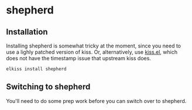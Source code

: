 # shepherd

## Installation

Installing shepherd is somewhat tricky at the moment, since you need to use a 
lighly patched version of kiss. Or, alternatively, use 
[kiss.el](https://github.com/echawk/kiss.el), which does not have the timestamp
issue that upstream kiss does.

`elkiss install shepherd`

## Switching to shepherd

You'll need to do some prep work before you can switch over to shepherd.
